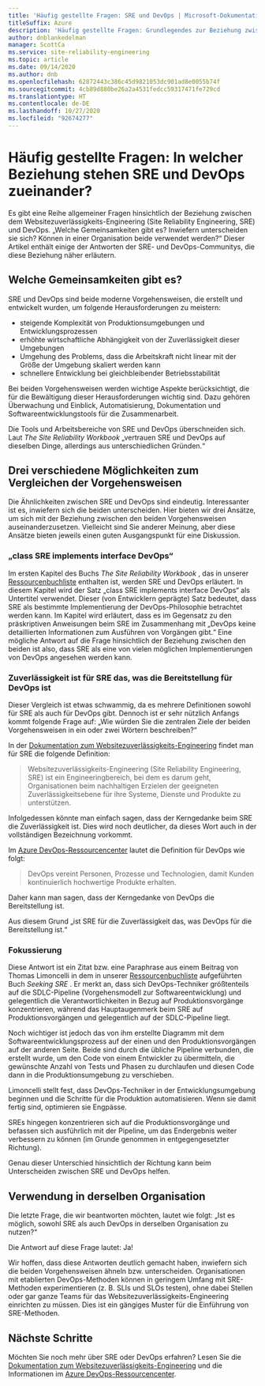 ```yaml
---
title: 'Häufig gestellte Fragen: SRE und DevOps | Microsoft-Dokumentation'
titleSuffix: Azure
description: 'Häufig gestellte Fragen: Grundlegendes zur Beziehung zwischen SRE und DevOps'
author: dnblankedelman
manager: ScottCa
ms.service: site-reliability-engineering
ms.topic: article
ms.date: 09/14/2020
ms.author: dnb
ms.openlocfilehash: 62872443c386c45d9821053dc901ad8e0055b74f
ms.sourcegitcommit: 4cb89d880be26a2a4531fedcc59317471fe729cd
ms.translationtype: HT
ms.contentlocale: de-DE
ms.lasthandoff: 10/27/2020
ms.locfileid: "92674277"
---
```

# <a name="frequently-asked-questions-whats-the-relationship-between-sre-and-devops"></a>Häufig gestellte Fragen: In welcher Beziehung stehen SRE und DevOps zueinander?

Es gibt eine Reihe allgemeiner Fragen hinsichtlich der Beziehung zwischen dem Websitezuverlässigkeits-Engineering (Site Reliability Engineering, SRE) und DevOps. „Welche Gemeinsamkeiten gibt es? Inwiefern unterscheiden sie sich? Können in einer Organisation beide verwendet werden?“ Dieser Artikel enthält einige der Antworten der SRE- und DevOps-Communitys, die diese Beziehung näher erläutern.

## <a name="how-are-they-the-same"></a>Welche Gemeinsamkeiten gibt es?

SRE und DevOps sind beide moderne Vorgehensweisen, die erstellt und entwickelt wurden, um folgende Herausforderungen zu meistern:

- steigende Komplexität von Produktionsumgebungen und Entwicklungsprozessen
- erhöhte wirtschaftliche Abhängigkeit von der Zuverlässigkeit dieser Umgebungen
- Umgehung des Problems, dass die Arbeitskraft nicht linear mit der Größe der Umgebung skaliert werden kann
- schnellere Entwicklung bei gleichbleibender Betriebsstabilität

Bei beiden Vorgehensweisen werden wichtige Aspekte berücksichtigt, die für die Bewältigung dieser Herausforderungen wichtig sind. Dazu gehören Überwachung und Einblick, Automatisierung, Dokumentation und Softwareentwicklungstools für die Zusammenarbeit.

Die Tools und Arbeitsbereiche von SRE und DevOps überschneiden sich. Laut _The Site Reliability Workbook_ „vertrauen SRE und DevOps auf dieselben Dinge, allerdings aus unterschiedlichen Gründen.“

## <a name="three-different-ways-to-compare-the-two-operations-practices"></a>Drei verschiedene Möglichkeiten zum Vergleichen der Vorgehensweisen

Die Ähnlichkeiten zwischen SRE und DevOps sind eindeutig. Interessanter ist es, inwiefern sich die beiden unterscheiden. Hier bieten wir drei Ansätze, um sich mit der Beziehung zwischen den beiden Vorgehensweisen auseinanderzusetzen. Vielleicht sind Sie anderer Meinung, aber diese Ansätze bieten jeweils einen guten Ausgangspunkt für eine Diskussion.

### <a name="class-sre-implements-interface-devops"></a>„class SRE implements interface DevOps“

Im ersten Kapitel des Buchs _The Site Reliability Workbook_ , das in unserer [Ressourcenbuchliste](../resources/books.md) enthalten ist, werden SRE und DevOps erläutert. In diesem Kapitel wird der Satz „class SRE implements interface DevOps“ als Untertitel verwendet. Dieser (von Entwicklern geprägte) Satz bedeutet, dass SRE als bestimmte Implementierung der DevOps-Philosophie betrachtet werden kann. Im Kapitel wird erläutert, dass es im Gegensatz zu den präskriptiven Anweisungen beim SRE im Zusammenhang mit „DevOps keine detaillierten Informationen zum Ausführen von Vorgängen gibt.“ Eine mögliche Antwort auf die Frage hinsichtlich der Beziehung zwischen den beiden ist also, dass SRE als eine von vielen möglichen Implementierungen von DevOps angesehen werden kann.

### <a name="sre-is-to-reliability-as-devops-is-to-delivery"></a>Zuverlässigkeit ist für SRE das, was die Bereitstellung für DevOps ist

Dieser Vergleich ist etwas schwammig, da es mehrere Definitionen sowohl für SRE als auch für DevOps gibt. Dennoch ist er sehr nützlich Anfangs kommt folgende Frage auf: „Wie würden Sie die zentralen Ziele der beiden Vorgehensweisen in ein oder zwei Wörtern beschreiben?“

In der [Dokumentation zum Websitezuverlässigkeits-Engineering](../index.yml) findet man für SRE die folgende Definition:

> Websitezuverlässigkeits-Engineering (Site Reliability Engineering, SRE) ist ein Engineeringbereich, bei dem es darum geht, Organisationen beim nachhaltigen Erzielen der geeigneten Zuverlässigkeitsebene für ihre Systeme, Dienste und Produkte zu unterstützen.

Infolgedessen könnte man einfach sagen, dass der Kerngedanke beim SRE die Zuverlässigkeit ist. Dies wird noch deutlicher, da dieses Wort auch in der vollständigen Bezeichnung vorkommt.

Im [Azure DevOps-Ressourcencenter](/azure/devops/learn/) lautet die Definition für DevOps wie folgt:

> DevOps vereint Personen, Prozesse und Technologien, damit Kunden kontinuierlich hochwertige Produkte erhalten.

Daher kann man sagen, dass der Kerngedanke von DevOps die Bereitstellung ist.

Aus diesem Grund „ist SRE für die Zuverlässigkeit das, was DevOps für die Bereitstellung ist.“

### <a name="direction-of-attention"></a>Fokussierung

Diese Antwort ist ein Zitat bzw. eine Paraphrase aus einem Beitrag von Thomas Limoncelli in dem in unserer [Ressourcenbuchliste](../resources/books.md) aufgeführten Buch _Seeking SRE_ . Er merkt an, dass sich DevOps-Techniker größtenteils auf die SDLC-Pipeline (Vorgehensmodell zur Softwareentwicklung) und gelegentlich die Verantwortlichkeiten in Bezug auf Produktionsvorgänge konzentrieren, während das Hauptaugenmerk beim SRE auf Produktionsvorgängen und gelegentlich auf der SDLC-Pipeline liegt.

Noch wichtiger ist jedoch das von ihm erstellte Diagramm mit dem Softwareentwicklungsprozess auf der einen und den Produktionsvorgängen auf der anderen Seite. Beide sind durch die übliche Pipeline verbunden, die erstellt wurde, um den Code von einem Entwickler zu übermitteln, die gewünschte Anzahl von Tests und Phasen zu durchlaufen und diesen Code dann in die Produktionsumgebung zu verschieben.

Limoncelli stellt fest, dass DevOps-Techniker in der Entwicklungsumgebung beginnen und die Schritte für die Produktion automatisieren. Wenn sie damit fertig sind, optimieren sie Engpässe.

SREs hingegen konzentrieren sich auf die Produktionsvorgänge und befassen sich ausführlich mit der Pipeline, um das Endergebnis weiter verbessern zu können (im Grunde genommen in entgegengesetzter Richtung).

Genau dieser Unterschied hinsichtlich der Richtung kann beim Unterscheiden zwischen SRE und DevOps helfen.

## <a name="coexistence-in-the-same-organization"></a>Verwendung in derselben Organisation

Die letzte Frage, die wir beantworten möchten, lautet wie folgt: „Ist es möglich, sowohl SRE als auch DevOps in derselben Organisation zu nutzen?“

Die Antwort auf diese Frage lautet: Ja!

Wir hoffen, dass diese Antworten deutlich gemacht haben, inwiefern sich die beiden Vorgehensweisen ähneln bzw. unterscheiden. Organisationen mit etablierten DevOps-Methoden können in geringem Umfang mit SRE-Methoden experimentieren (z. B. SLIs und SLOs testen), ohne dabei Stellen oder gar ganze Teams für das Websitezuverlässigkeits-Engineering einrichten zu müssen. Dies ist ein gängiges Muster für die Einführung von SRE-Methoden.

## <a name="next-steps"></a>Nächste Schritte

Möchten Sie noch mehr über SRE oder DevOps erfahren? Lesen Sie die [Dokumentation zum Websitezuverlässigkeits-Engineering](../index.yml) und die Informationen im [Azure DevOps-Ressourcencenter](/azure/devops/learn/).